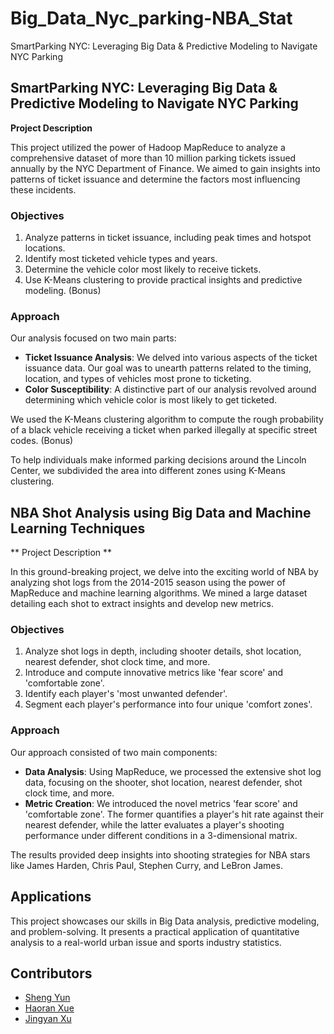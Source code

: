 # Big_Data_Nyc_parking-NBA_Stat
SmartParking NYC: Leveraging Big Data &amp; Predictive Modeling to Navigate NYC Parking

## SmartParking NYC: Leveraging Big Data & Predictive Modeling to Navigate NYC Parking

**Project Description**

This project utilized the power of Hadoop MapReduce to analyze a comprehensive dataset of more than 10 million parking tickets issued annually by the NYC Department of Finance. We aimed to gain insights into patterns of ticket issuance and determine the factors most influencing these incidents.

### Objectives

1. Analyze patterns in ticket issuance, including peak times and hotspot locations.
2. Identify most ticketed vehicle types and years.
3. Determine the vehicle color most likely to receive tickets.
4. Use K-Means clustering to provide practical insights and predictive modeling. (Bonus)

### Approach

Our analysis focused on two main parts:

- **Ticket Issuance Analysis**: We delved into various aspects of the ticket issuance data. Our goal was to unearth patterns related to the timing, location, and types of vehicles most prone to ticketing.
- **Color Susceptibility**: A distinctive part of our analysis revolved around determining which vehicle color is most likely to get ticketed.

We used the K-Means clustering algorithm to compute the rough probability of a black vehicle receiving a ticket when parked illegally at specific street codes. (Bonus)

To help individuals make informed parking decisions around the Lincoln Center, we subdivided the area into different zones using K-Means clustering.


## NBA Shot Analysis using Big Data and Machine Learning Techniques

** Project Description **

In this ground-breaking project, we delve into the exciting world of NBA by analyzing shot logs from the 2014-2015 season using the power of MapReduce and machine learning algorithms. We mined a large dataset detailing each shot to extract insights and develop new metrics.

### Objectives

1. Analyze shot logs in depth, including shooter details, shot location, nearest defender, shot clock time, and more.
2. Introduce and compute innovative metrics like 'fear score' and 'comfortable zone'.
3. Identify each player's 'most unwanted defender'.
4. Segment each player's performance into four unique 'comfort zones'.

### Approach

Our approach consisted of two main components:

- **Data Analysis**: Using MapReduce, we processed the extensive shot log data, focusing on the shooter, shot location, nearest defender, shot clock time, and more.
- **Metric Creation**: We introduced the novel metrics 'fear score' and 'comfortable zone'. The former quantifies a player's hit rate against their nearest defender, while the latter evaluates a player's shooting performance under different conditions in a 3-dimensional matrix.

The results provided deep insights into shooting strategies for NBA stars like James Harden, Chris Paul, Stephen Curry, and LeBron James.





## Applications

This project showcases our skills in Big Data analysis, predictive modeling, and problem-solving. It presents a practical application of quantitative analysis to a real-world urban issue and sports industry statistics.

## Contributors

- [Sheng Yun](https://github.com/nickShengY)
- [Haoran Xue](https://github.com/xhinini)
- [Jingyan Xu](horatioxu1122)



